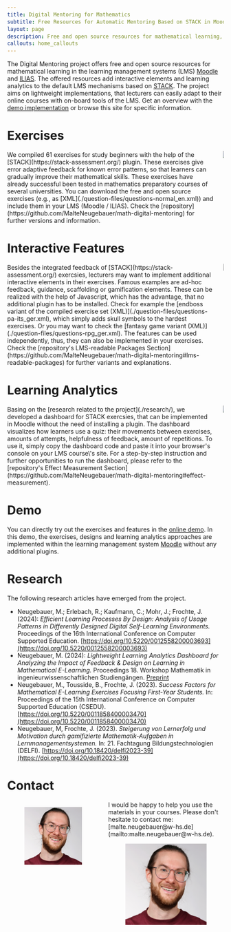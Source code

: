 ```yaml
---
title: Digital Mentoring for Mathematics
subtitle: Free Resources for Automatic Mentoring Based on STACK in Moodle & ILIAS
layout: page
description: Free and open source resources for mathematical learning, i.e., exercises, Javascript toolboxes and analytics instruments for learning management systems such as Moodle or ILIAS.
callouts: home_callouts
---
```


The Digital Mentoring project offers free and open source resources for mathematical learning in the learning management systems (LMS) [Moodle](https://moodle.org/) and [ILIAS](https://www.ilias.de/en/). The offered resources add interactive elements and learning analytics to the default LMS mechanisms based on [STACK](https://stack-assessment.org/). The project aims on lightweight implementations, that lecturers can easily adapt to their online courses with on-board tools of the LMS. Get an overview with the [demo implementation](https://moodleresearch.hs-bochum.de/?lang=en) or browse this site for specific information.

# Exercises
<div class="columns is-tablet">
<div class="column is-three-quarters-desktop is-half-tablet">
<span markdown="1">We compiled </span><span class="dm-exercise-amount">61</span><span markdown="1"> exercises for study beginners with the help of the [STACK](https://stack-assessment.org/) plugin. These exercises give error adaptive feedback for known error patterns, so that learners can gradually improve their mathematical skills. These exercises have already successful been tested in mathematics preparatory courses of several universities. You can download the free and open source exercises (e.g., as [XML](./question-files/questions-normal_en.xml)) and include them in your LMS (Moodle / ILIAS). Check the [repository](https://github.com/MalteNeugebauer/math-digital-mentoring) for further versions and information.</span>
</div>
<div class="column is-half-tablet is-one-quarter-desktop">
<img src="./video/demo_video_tutor.gif">
</div>
</div>

# Interactive Features
<div class="columns is-tablet">
<div class="column is-three-quarters-desktop is-half-tablet">
<span markdown="1">Besides the integrated feedback of [STACK](https://stack-assessment.org/) exercsies, lecturers may want to implement additional interactive elements in their exercises. Famous examples are ad-hoc feedback, guidance, scaffolding or gamification elements. These can be realized with the help of Javascript, which has the advantage, that no additional plugin has to be installed. Check for example the [endboss variant of the compiled exercise set (XML)](./question-files/questions-pa-its_ger.xml), which simply adds skull symbols to the hardest exercises. Or you may want to check the [fantasy game variant (XML)](./question-files/questions-rpg_ger.xml). The features can be used independently, thus, they can also be implemented in your exercises. Check the [repository's LMS-readable Packages Section](https://github.com/MalteNeugebauer/math-digital-mentoring#lms-readable-packages) for further variants and explanations.</span>
</div>
<div class="column is-half-tablet is-one-quarter-desktop">
<img src="./video/demo_video_fantasy.gif">
</div>
</div>

# Learning Analytics
<div class="columns is-tablet">
<div class="column is-three-quarters-desktop is-half-tablet">
<span markdown="1">Basing on the [research related to the project](./research/), we developed a dashboard for STACK exercsies, that can be implemented in Moodle without the need of installing a plugin. The dashboard visualizes how learners use a quiz: their movements between exercises, amounts of attempts, helpfulness of feedback, amount of repetitions. To use it, simply copy the dashboard code and paste it into your browser's console on your LMS course\'s site. For a step-by-step instruction and further opportunities to run the dashboard, please refer to the [repository's Effect Measurement Section](https://github.com/MalteNeugebauer/math-digital-mentoring#effect-measurement).</span>
</div>
<div class="column is-half-tablet is-one-quarter-desktop">
<img src="./video/demo_video_dashboard.gif">
</div>
</div>

# Demo
You can directly try out the exercises and features in the [online demo](https://moodleresearch.hs-bochum.de/?lang=en). In this demo, the exercises, designs and learning analytics approaches are implemented within the learning management system [Moodle](https://moodle.org/) without any additional plugins.

# Research
The following research articles have emerged from the project.
 - Neugebauer, M.; Erlebach, R.; Kaufmann, C.; Mohr, J.; Frochte, J. (2024): *Efficient Learning Processes By Design: Analysis of Usage Patterns in Differently Designed Digital Self-Learning Environments.* Proceedings of the 16th International Conference on Computer Supported Education. [https://doi.org/10.5220/0012558200003693](https://doi.org/10.5220/0012558200003693)
 - Neugebauer, M. (2024): *Lightweight Learning Analytics Dashboard for Analyzing the Impact of Feedback & Design on Learning in Mathematical E-Learning.* Proceedings 18. Workshop Mathematik in ingenieurwissenschaftlichen Studiengängen. [Preprint](/preprints/Lightweight%20Learning%20Analytics%20Dashboard%20for%20Mathematics.pdf)
 - Neugebauer, M., Tousside, B., Frochte, J. (2023). *Success Factors for Mathematical E-Learning Exercises Focusing First-Year Students.* In: Proceedings of the 15th International Conference on Computer Supported Education (CSEDU). [https://doi.org/10.5220/0011858400003470](https://doi.org/10.5220/0011858400003470)
  - Neugebauer, M, Frochte, J. (2023). *Steigerung von Lernerfolg und Motivation durch gamifizierte Mathematik-Aufgaben in Lernmanagementsystemen.* In: 21. Fachtagung Bildungstechnologien (DELFI). [https://doi.org/10.18420/delfi2023-39](https://doi.org/10.18420/delfi2023-39)

# Contact
  
<div class="columns is-tablet">
<div class="column is-narrow is-hidden-mobile">
<figure class="image is-128x128 has-text-centered">
  <img class="is-rounded is-1by1" src="./img/mn_profile.png" />
</figure>
</div>
<div class="column">
<span markdown="1">I would be happy to help you use the materials in your courses. Please don't hesitate to contact me: [malte.neugebauer@w-hs.de](mailto:malte.neugebauer@w-hs.de).</span>
<div class="column is-narrow is-hidden-tablet has-text-centered">
<figure class="image is-128x128 is-inline-block has-text-centered">
  <img class="is-rounded is-1by1" src="./img/mn_profile.png" />
</figure>
</div>
</div>
</div>